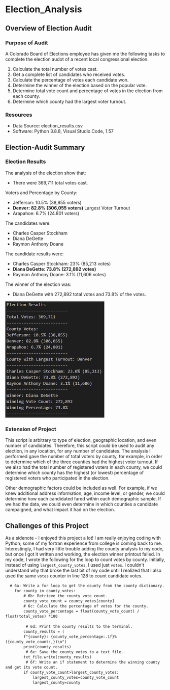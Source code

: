 # Election_Analysis

## Overview of Election Audit
### Purpose of Audit
A Colorado Board of Elections employee has given me the following tasks to complete the election audot of a recent local congressional election.
1. Calculate the total number of votes cast.
2. Get a complete list of candidates who received votes.
3. Calculate the percentage of votes each candidate won.
4. Determine the winner of the election based on the popular vote.
5. Determine total vote count and percentage of votes in the election from each county.
6. Determine which county had the largest voter turnout.

### Resources
- Data Source: election_results.csv
- Software: Python 3.8.8, Visual Studio Code, 1.57

## Election-Audit Summary
### Election Results
The analysis of the election show that:
- There were 369,711 total votes cast.

Voters and Percentage by County:
-  Jefferson: 10.5% (38,855 voters)
-  **Denver: 82.8% (306,055 voters)** Largest Voter Turnout
-  Arapahoe: 6.7% (24.801 voters)

The candidates were:
- Charles Casper Stockham
- Diana DeGette
- Raymon Anthony Doane

The candidate results were:
- Charles Casper Stockham: 23% (85,213 votes)
- **Diana DeGette: 73.8% (272,892 votes)**
- Raymon Anthony Doane: 3.1% (11,606 votes)

The winner of the election was:
- Diana DeGette with 272,892 total votes and 73.8% of the votes.

![Election Analysis](analysis/election_analysis_png.PNG)

### Extension of Project
This script is arbitrary to type of election, geographic location, and even number of candidates.  Therefore, this script could be used to audit any election, in any location, for any number of candidates.  The analysis I performed gave the number of total voters by county, for example, in order to determine which of the three counties had the highest voter turnout.  If we also had the total number of registered voters in each county, we could determine which county has the highest (or lowest) percentage of registered voters who participated in the election.

Other demographic factors could be included as well.  For example, if we knew additional address information, age, income level, or gender, we could determine how each candidated fared within each demographic sample.  If we had the data, we could even determine in which counties a candidate campaigned, and what impact it had on the election.

## Challenges of this Project
As a sidenote - I enjoyed this project a lot!  I am really enjoying coding with Python; some of my fortran experience from college is coming back to me.  Interestingly, I had very little trouble adding the county analysis to my code, but once I got it written and working, the election winner printout failed.  In my code, I wrote the following for the loop to count votes by county.  Initially, instead of using ```largest_county_votes```, I used just ```votes```.  I couldn't understand why that broke the last bit of my code until I realized that I also used the same ```votes``` counter in line 128 to count candidate votes.

```
  # 6a: Write a for loop to get the county from the county dictionary.
    for county in county_votes:
        # 6b: Retrieve the county vote count.
        county_vote_count = county_votes[county]
        # 6c: Calculate the percentage of votes for the county.
        county_vote_percentage = float(county_vote_count) / float(total_votes) *100

         # 6d: Print the county results to the terminal.
        county_results = (
        f"{county}: {county_vote_percentage:.1f}% ({county_vote_count:,})\n")
        print(county_results)
         # 6e: Save the county votes to a text file.
        txt_file.write(county_results)
         # 6f: Write an if statement to determine the winning county and get its vote count.
        if county_vote_count>largest_county_votes:
            largest_county_votes=county_vote_count
            largest_county=county
```
